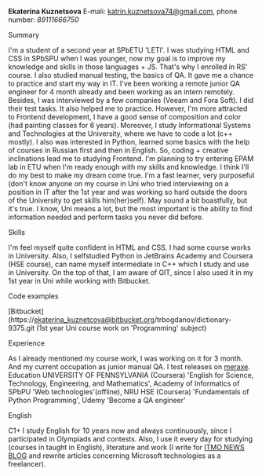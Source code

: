 

**Ekaterina Kuznetsova**
E-mali: katrin.kuznetsova74@gmail.com, phone number: *89111666750*

Summary

I'm a student of a second year at SPbETU 'LETI'. I was studying HTML and CSS in SPbSPU when I was younger, now my goal is to improve my knowledge and skills in those languages + JS. That's why I enrolled in RS' course. I also studied manual testing, the basics of QA. It gave me a chance to practice and start my way in IT. I've been working a remote junior QA engineer for 4 month already and been working as an intern remotely. Besides, I was interviewed by a few companies (Veeam and Fora Soft). I did their test tasks. It also helped me to practice. However, I'm more attracted to Frontend development, I have a good sense of composition and color (had painting classes for 6 years). Moreover, I study Informational Systems and Technologies at the University, where we have to code a lot (c++ mostly). I also was interested in Python, learned some basics with the help of courses in Russian first and then in English. So, coding + creative inclinations lead me to studying Frontend. I'm planning to try entering EPAM lab in ETU when I'm ready enough with my skills and knowledge. I think I'll do my best to make my dream come true. I'm a fast learner, very purposeful (don't know anyone on my course in Uni who tried interviewing on a position in IT after the 1st year and was working so hard outside the doors of the University to get skills him(her)self). May sound a bit boastfully, but it's true. I know, Uni means a lot, but the most important is the ability to find information needed and perform tasks you never did before.

Skills

I'm feel myself quite confident in HTML and CSS. I had some course works in University. Also, I selfstudied Python in JetBrains Academy and Coursera (HSE course), can name myself intermediate in C++ which I study and use in University. On the top of that, I am aware of GIT, since I also used it in my 1st year in Uni while working with Bitbucket.

Code examples

[Bitbucket](https://ekaterina_kuznetcova@bitbucket.org/trbogdanov/dictionary-9375.git  (1st year Uni course work on 'Programming' subject)

Experience

As I already mentioned my course work, I was working on it for 3 month. And my current occupation as junior manual QA. I test releases on [meraxe](https://about.meraxe.com/).
Education
UNIVERSITY OF PENNSYLVANIA (Coursera) 'English for Science, Technology, Engineering, and Mathematics', Academy of Informatics of SPbPU 'Web technologies'(offline), NRU HSE (Coursera) 'Fundamentals of Python Programming', Udemy 'Become a QA engineer'

English

C1+ I study English for 10 years now and always continuously, since I participated in Olympiads and contests. Also, I use it every day for studying (courses in taught in English), literature and work (I write for [ITMO NEWS BLOG](https://news.itmo.ru/en/blogs/) and rewrite articles concerning Microsoft technologies as a freelancer).

